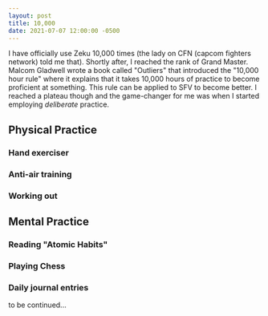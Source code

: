 ```yaml
---
layout: post
title: 10,000
date: 2021-07-07 12:00:00 -0500
---
```


I have officially use Zeku 10,000 times (the lady on CFN (capcom fighters network) told me that). Shortly after, I reached the rank of Grand Master. Malcom Gladwell wrote a book called "Outliers" that introduced the "10,000 hour rule" where it explains that it takes 10,000 hours of practice to become proficient at something. This rule can be applied to SFV to become better. I reached a plateau though and the game-changer for me was when I started employing _deliberate_ practice.

## Physical Practice

### Hand exerciser
### Anti-air training
### Working out

## Mental Practice

### Reading "Atomic Habits"
### Playing Chess
### Daily journal entries

to be continued...
